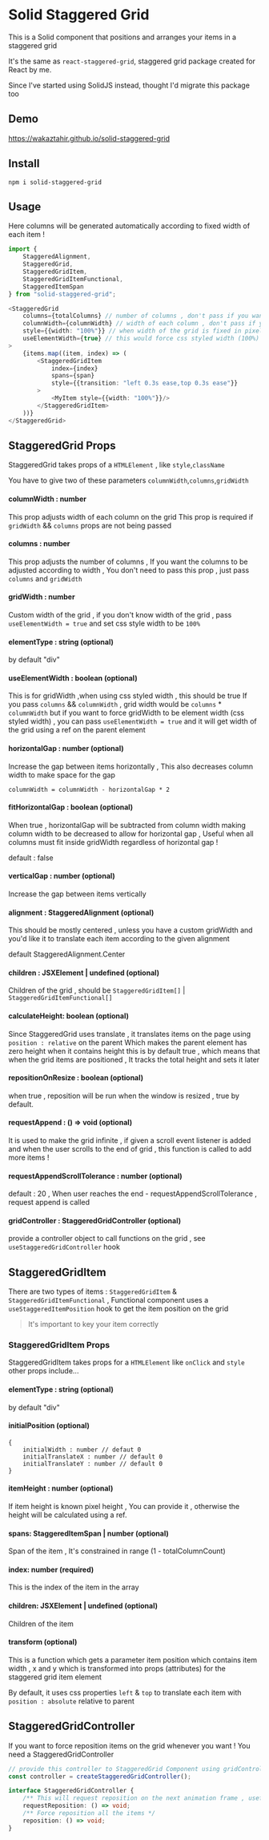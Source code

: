 # Solid Staggered Grid

This is a Solid component that positions and arranges your items in a staggered grid

It's the same as `react-staggered-grid`, staggered grid package created for React by me.

Since I've started using SolidJS instead, thought I'd migrate this package too

## Demo

https://wakaztahir.github.io/solid-staggered-grid

## Install

`npm i solid-staggered-grid`

## Usage

Here columns will be generated automatically according to fixed width of each item !

```typescript jsx
import {
    StaggeredAlignment,
    StaggeredGrid,
    StaggeredGridItem,
    StaggeredGridItemFunctional,
    StaggeredItemSpan
} from "solid-staggered-grid";

<StaggeredGrid
    columns={totalColumns} // number of columns , don't pass if you want it to be gridWidth / columnWidth
    columnWidth={columnWidth} // width of each column , don't pass if you want it to be gridWidth / columns
    style={{width: "100%"}} // when width of the grid is fixed in pixels , use gridWidth prop
    useElementWidth={true} // this would force css styled width (100%) , when false gridWidth = columnWidth * columnWidth
>
    {items.map((item, index) => (
        <StaggeredGridItem
            index={index}
            spans={span}
            style={{transition: "left 0.3s ease,top 0.3s ease"}}
        >
            <MyItem style={{width: "100%"}}/>
        </StaggeredGridItem>
    ))}
</StaggeredGrid>
```

## StaggeredGrid Props

StaggeredGrid takes props of a `HTMLElement` , like `style`,`className`

You have to give two of these parameters `columnWidth`,`columns`,`gridWidth`

#### columnWidth : number

This prop adjusts width of each column on the grid This prop is required if `gridWidth` && `columns` props are not being
passed

#### columns : number

This prop adjusts the number of columns , If you want the columns to be adjusted according to width , You don't need to
pass this prop , just pass `columns` and `gridWidth`

#### gridWidth : number

Custom width of the grid , if you don't know width of the grid , pass `useElementWidth = true` and set css style width
to be `100%`

#### elementType : string (optional)

by default "div"

#### useElementWidth : boolean (optional)

This is for gridWidth ,when using css styled width , this should be true If you pass `columns` && `columnWidth` , grid
width would be `columns` * `columnWidth` but if you want to force gridWidth to be element width (css styled width) , you
can pass `useElementWidth = true` and it will get width of the grid using a ref on the parent element

#### horizontalGap : number (optional)

Increase the gap between items horizontally , This also decreases column width to make space for the gap

`columnWidth = columnWidth - horizontalGap * 2`

#### fitHorizontalGap : boolean (optional)

When true , horizontalGap will be subtracted from column width making column width to be decreased to allow for
horizontal gap , Useful when all columns must fit inside gridWidth regardless of horizontal gap !

default : false

#### verticalGap : number (optional)

Increase the gap between items vertically

#### alignment : StaggeredAlignment (optional)

This should be mostly centered , unless you have a custom gridWidth and you'd like it to translate each item according
to the given alignment

default StaggeredAlignment.Center

#### children : JSXElement | undefined (optional)

Children of the grid , should be `StaggeredGridItem[]` | `StaggeredGridItemFunctional[]`

#### calculateHeight: boolean (optional)

Since StaggeredGrid uses translate , it translates items on the page using `position : relative` on the parent Which
makes the parent element has zero height when it contains height this is by default true , which means that when the
grid items are positioned , It tracks the total height and sets it later

#### repositionOnResize : boolean (optional)

when true , reposition will be run when the window is resized , true by default.

#### requestAppend : () => void (optional)

It is used to make the grid infinite , if given a scroll event listener is added and when the user scrolls to the end of
grid , this function is called to add more items !

#### requestAppendScrollTolerance : number (optional)

default : 20 , When user reaches the end - requestAppendScrollTolerance , request append is called

#### gridController : StaggeredGridController (optional)

provide a controller object to call functions on the grid , see `useStaggeredGridController` hook

## StaggeredGridItem

There are two types of items : `StaggeredGridItem` & `StaggeredGridItemFunctional` , Functional component uses
a `useStaggeredItemPosition` hook to get the item position on the grid

> It's important to key your item correctly

### StaggeredGridItem Props

StaggeredGridItem takes props for a `HTMLElement` like `onClick` and `style`
other props include...

#### elementType : string (optional)

by default "div"

#### initialPosition (optional)

    { 
        initialWidth : number // defaut 0
        initialTranslateX : number // default 0
        initialTranslateY : number // default 0
    }

#### itemHeight : number (optional)

If item height is known pixel height , You can provide it , otherwise the height will be calculated using a ref.

#### spans: StaggeredItemSpan | number (optional)

Span of the item , It's constrained in range (1 - totalColumnCount)

#### index: number (required)

This is the index of the item in the array

#### children: JSXElement | undefined (optional)

Children of the item

#### transform (optional)

This is a function which gets a parameter item position which contains item width , x and y which is transformed into
props (attributes) for the staggered grid item element

By default, it uses css properties `left` & `top` to translate each item with `position : absolute` relative to parent

## StaggeredGridController

If you want to force reposition items on the grid whenever you want !
You need a StaggeredGridController

```typescript
// provide this controller to StaggeredGrid Component using gridController prop
const controller = createStaggeredGridController();
```

```typescript
interface StaggeredGridController {
    /** This will request reposition on the next animation frame , useful for multiple calls */
    requestReposition: () => void;
    /** Force reposition all the items */
    reposition: () => void;
}
```